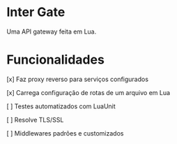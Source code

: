 # Inter Gate

Uma API gateway feita em Lua.

# Funcionalidades

[x] Faz proxy reverso para serviços configurados

[x] Carrega configuração de rotas de um arquivo em Lua

[ ] Testes automatizados com LuaUnit

[ ] Resolve TLS/SSL

[ ] Middlewares padrões e customizados
